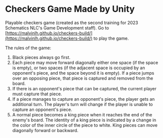 # Checkers Game Made by Unity
Playable checkers game (created as the second training for 2023 Schematics NLC's Game Development staff). Go to [https://malvinlh.github.io/checkers-build/](https://malvinlh.github.io/checkers-build/) to play the game.

The rules of the game:
1. Black pieces always go first.
2. Each piece may move forward diagonally either one space (if the space is empty), or two spaces (if the adjacent space is occupied by an opponent's piece, and the space beyond it is empty). If a piece jumps over an opposing piece, that piece is captured and removed from the board.
3. If there is an opponent's piece that can be captured, the current player must capture that piece.
4. If a piece manages to capture an opponent's piece, the player gets an additional turn. The player's turn will change if the player is unable to capture an opponent's piece.
5. A normal piece becomes a king piece when it reaches the end of the enemy's board. The identity of a king piece is indicated by a change in the color of the inner circle of the piece to white. King pieces can move diagonally forward or backward.
